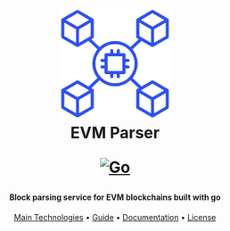 <h1 align="center">
  <br>
  <a href="https://github.com/l-pay/evm_parser"><img src="https://github.com/masxxiii/resources/blob/main/logo/parser.png?raw=true" alt="https://i.pinimg.com/564x/9c/1a/7b/9c1a7b98ba1e02023393846c9509c587.jpg" width="200"></a>
  <br>
  EVM Parser

[![Go](https://github.com/L-PAY/EVM_Parser/actions/workflows/test.yml/badge.svg?branch=main)](https://github.com/L-PAY/EVM_Parser/actions/workflows/test.yml)
  <br>
</h1>

<h4 align="center">Block parsing service for EVM blockchains built with go</h4>

<p align="center">
  <a href="#main-technologies">Main Technologies</a> •
  <a href="#guide">Guide</a> •
  <a href="#documentation">Documentation</a> •
  <a href="#license">License</a>
</p>